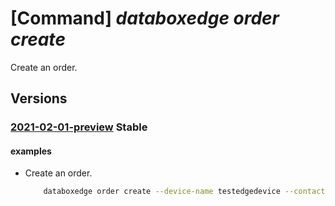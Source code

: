 # [Command] _databoxedge order create_

Create an order.

## Versions

### [2021-02-01-preview](/Resources/mgmt-plane/L3N1YnNjcmlwdGlvbnMve30vcmVzb3VyY2Vncm91cHMve30vcHJvdmlkZXJzL21pY3Jvc29mdC5kYXRhYm94ZWRnZS9kYXRhYm94ZWRnZWRldmljZXMve30vb3JkZXJzL2RlZmF1bHQ=/2021-02-01-preview.xml) **Stable**

<!-- mgmt-plane /subscriptions/{}/resourcegroups/{}/providers/microsoft.databoxedge/databoxedgedevices/{}/orders/default 2021-02-01-preview -->

#### examples

- Create an order.
    ```bash
        databoxedge order create --device-name testedgedevice --contact-person John Mcclane --company-name Microsoft --phone (800) 426-9400 --email-list "john@microsoft.com" --address-line1 Microsoft Corporation --address-line2 One Microsoft Way --address-line3 Redmond --postal-code 98052 --city WA --state WA --country USA --resource-group GroupForEdgeAutomation
    ```
